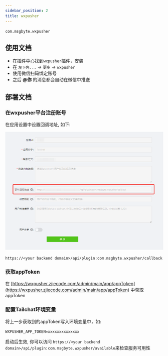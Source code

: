 ```yaml
---
sidebar_position: 2
title: wxpusher
---
```


`com.msgbyte.wxpusher`

## 使用文档

- 在插件中心找到`wxpusher`插件，安装
- 在 `左下角...` -> `更多` -> `wxpusher`
- 使用微信扫码绑定账号
- 之后 **@你** 的消息都会自动在微信中推送

## 部署文档

### 在wxpusher平台注册账号

在应用设置中设置回调地址, 如下:

![](./assets/wxpusher.png)

`https://<your backend domain>/api/plugin:com.msgbyte.wxpusher/callback`

### 获取appToken

在 [https://wxpusher.zjiecode.com/admin/main/app/appToken](https://wxpusher.zjiecode.com/admin/main/app/appToken) 中获取 appToken

### 配置Tailchat环境变量

将上一步获取到的appToken写入环境变量中，如:
```
WXPUSHER_APP_TOKEN=xxxxxxxxxxxxxx
```

启动后生效, 你可以访问 `https://<your backend domain>/api/plugin:com.msgbyte.wxpusher/available`来检查服务可用性
